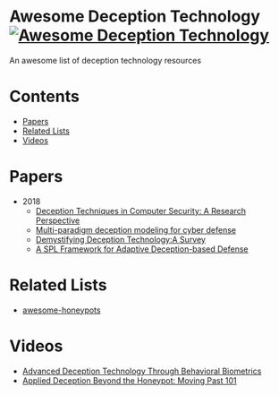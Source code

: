 # Awesome Deception Technology [![Awesome Deception Technology](https://cdn.rawgit.com/sindresorhus/awesome/d7305f38d29fed78fa85652e3a63e154dd8e8829/media/badge.svg)](https://github.com/sindresorhus/awesome)

An awesome list of deception technology resources

# Contents
- [Papers](#papers)
- [Related Lists](#related-lists)
- [Videos](#videos)

# Papers
- 2018
  - [Deception Techniques in Computer Security: A Research Perspective](https://dl.acm.org/citation.cfm?doid=3236632.3214305)
  - [Multi-paradigm deception modeling for cyber defense](https://www.sciencedirect.com/science/article/pii/S0164121218300499)
  - [Demystifying Deception Technology:A Survey](https://arxiv.org/abs/1804.06196)
  - [A SPL Framework for Adaptive Deception-based Defense](https://scholarspace.manoa.hawaii.edu/handle/10125/50580)
  
# Related Lists
- [awesome-honeypots](https://github.com/paralax/awesome-honeypots)

# Videos
- [Advanced Deception Technology Through Behavioral Biometrics](https://www.youtube.com/watch?v=CkFEDPPg9L0)
- [Applied Deception Beyond the Honeypot: Moving Past 101](https://www.youtube.com/watch?v=ctrHLkpzoMk)
